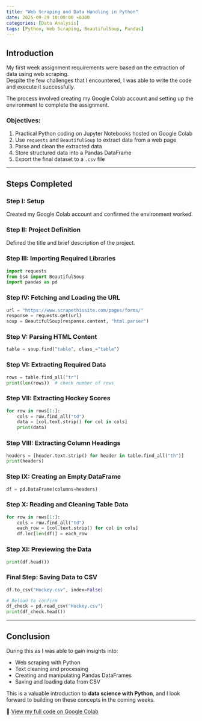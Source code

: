 ```yaml
---
title: "Web Scraping and Data Handling in Python"
date: 2025-09-29 10:00:00 +0300
categories: [Data Analysis]
tags: [Python, Web Scraping, BeautifulSoup, Pandas]
---
```


## Introduction

My first week assignment requirements were based on the extraction of data using web scraping.  
Despite the few challenges that I encountered, I was able to write the code and execute it successfully.  

The process involved creating my Google Colab account and setting up the environment to complete the assignment.  

### Objectives:
1. Practical Python coding on Jupyter Notebooks hosted on Google Colab  
2. Use `requests` and `BeautifulSoup` to extract data from a web page  
3. Parse and clean the extracted data  
4. Store structured data into a Pandas DataFrame  
5. Export the final dataset to a `.csv` file  

---

## Steps Completed

### Step I: Setup
Created my Google Colab account and confirmed the environment worked.

### Step II: Project Definition
Defined the title and brief description of the project.

### Step III: Importing Required Libraries
```python
import requests
from bs4 import BeautifulSoup
import pandas as pd
````

### Step IV: Fetching and Loading the URL

```python
url = "https://www.scrapethissite.com/pages/forms/"
response = requests.get(url)
soup = BeautifulSoup(response.content, "html.parser")
```

### Step V: Parsing HTML Content

```python
table = soup.find("table", class_="table")
```

### Step VI: Extracting Required Data

```python
rows = table.find_all("tr")
print(len(rows))  # check number of rows
```

### Step VII: Extracting Hockey Scores

```python
for row in rows[1:]:
    cols = row.find_all("td")
    data = [col.text.strip() for col in cols]
    print(data)
```

### Step VIII: Extracting Column Headings

```python
headers = [header.text.strip() for header in table.find_all("th")]
print(headers)
```

### Step IX: Creating an Empty DataFrame

```python
df = pd.DataFrame(columns=headers)
```

### Step X: Reading and Cleaning Table Data

```python
for row in rows[1:]:
    cols = row.find_all("td")
    each_row = [col.text.strip() for col in cols]
    df.loc[len(df)] = each_row
```

### Step XI: Previewing the Data

```python
print(df.head())
```

### Final Step: Saving Data to CSV

```python
df.to_csv("Hockey.csv", index=False)

# Reload to confirm
df_check = pd.read_csv("Hockey.csv")
print(df_check.head())
```

---

## Conclusion

During this as I was able to gain insights into:

* Web scraping with Python
* Text cleaning and processing
* Creating and manipulating Pandas DataFrames
* Saving and loading data from CSV

This is a valuable introduction to **data science with Python**, and I look forward to building on these concepts in the coming weeks.

🔗 [View my full code on Google Colab](https://colab.research.google.com/drive/1lhv1h00kDUxZ9th5MSs7uEmhjqpu8D9d?usp=sharing)



